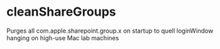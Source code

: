 # cleanShareGroups
Purges all com.apple.sharepoint.group.x on startup to quell loginWindow hanging on high-use Mac lab machines
